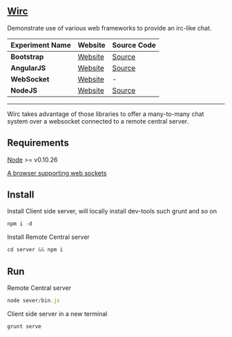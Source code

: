 ## [Wirc](https://github.com/maboiteaspam/wirc)

Demonstrate use of various web frameworks to provide an irc-like chat.


| Experiment Name | Website | Source Code |
| ------------- |-------------|-------------|
| **Bootstrap** | [Website](http://getbootstrap.com) | [Source](https://github.com/twbs/bootstrap) |
| **AngularJS** | [Website](https://angularjs.org/) | [Source](https://github.com/streamproc/MediaStreamRecorder/tree/master/demos/video-recorder.html) |
| **WebSocket** | [Website](https://developer.mozilla.org/fr/docs/WebSockets) | - |
| **NodeJS** | [Website](http://nodejs.org/) | [Source](https://github.com/joyent/node) |

----

Wirc takes advantage of those libraries to offer a many-to-many chat system over a websocket connected to a remote central server.

## Requirements

[Node](http://nodejs.org/download/) >= v0.10.26

[A browser supporting web sockets](http://stackoverflow.com/a/2700609)

## Install

Install Client side server, will locally install dev-tools such grunt and so on
```javascript
npm i -d
```


Install Remote Central server
```javascript
cd server && npm i
```

## Run

Remote Central server

```javascript
node sever/bin.js
```

Client side server in a new terminal

```javascript
grunt serve
```
